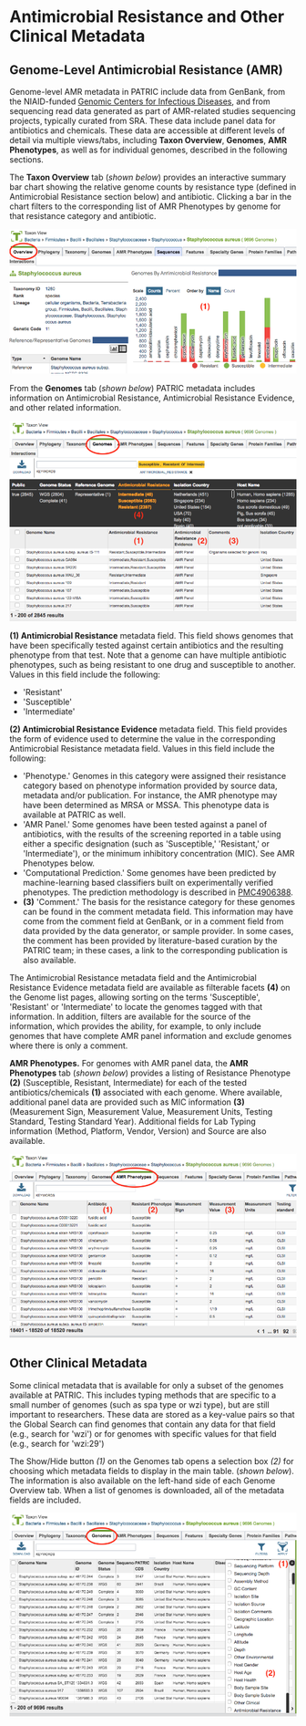 # Antimicrobial Resistance and Other Clinical Metadata


## Genome-Level Antimicrobial Resistance (AMR)

Genome-level AMR metadata in PATRIC include data from GenBank, from the NIAID-funded [Genomic Centers for Infectious Diseases](https://docs.patricbrc.org/website/data_collections/niaid_genome_sequencing.html), and from sequencing read data generated as part of AMR-related studies sequencing projects, typically curated from SRA. These data include panel data for antibiotics and chemicals. These data are accessible at different levels of detail via multiple views/tabs, including **Taxon Overview**, **Genomes**, **AMR Phenotypes**, as well as for individual genomes, described in the following sections.

The **Taxon Overview** tab (*shown below*) provides an interactive summary bar chart showing the relative genome counts by resistance type (defined in Antimicrobial Resistance section below) and antibiotic. Clicking a bar in the chart filters to the corresponding list of AMR Phenotypes by genome for that resistance category and antibiotic.  

![Taxon Overview Tab](./images/amr_metadata_taxon_overview_tab.png)

From the **Genomes** tab (*shown below*) PATRIC metadata includes information on Antimicrobial Resistance, Antimicrobial Resistance Evidence, and other related information.

![Taxon Genomes Tab](./images/amr_metadata_genomes_tab.png)

**(1) Antimicrobial Resistance** metadata field. This field shows genomes
that have been specifically tested against certain antibiotics and the
resulting phenotype from that test. Note that a genome can have multiple
antibiotic phenotypes, such as being resistant to one drug and
susceptible to another. Values in this field include the following:

- 'Resistant'
- 'Susceptible'
- 'Intermediate'

**(2) Antimicrobial Resistance Evidence** metadata field. This field provides the form of evidence used to determine the value in the corresponding Antimicrobial Resistance metadata field.  Values in this field include the following: 

-   'Phenotype.' Genomes in this category were assigned their resistance
    category based on phenotype information provided by source data, metadata and/or
    publication. For instance, the AMR phenotype may have been determined as MRSA or MSSA.
    This phenotype data is available at PATRIC as well.
-   'AMR Panel.' Some genomes have been tested against a panel of
    antibiotics, with the results of the screening reported in a table
    using either a specific designation (such as 'Susceptible,'
    'Resistant,' or 'Intermediate'), or the minimum inhibitory
    concentration (MIC). See AMR Phenotypes below.
-	'Computational Prediction.' Some genomes have been predicted by machine-learning 
	based classifiers built on experimentally verified phenotypes. The prediction methodology is described in [PMC4906388](https://www.ncbi.nlm.nih.gov/pmc/articles/PMC4906388/).
-   **(3)** 'Comment.' The basis for the resistance category for these genomes
    can be found in the comment metadata field. This information may
    have come from the comment field at GenBank, or in a comment field
    from data provided by the data generator, or sample
    provider. In some cases, the comment has been provided by
    literature-based curation by the PATRIC team; in these cases, a link
    to the corresponding publication is also available.

The Antimicrobial Resistance metadata field and the Antimicrobial
Resistance Evidence metadata field are available as filterable facets **(4)** on
the Genome list pages, allowing sorting on the terms 'Susceptible',
'Resistant' or 'Intermediate' to locate the genomes tagged with that
information. In addition, filters are available for the source of the
information, which provides the ability, for example, to only include
genomes that have complete AMR panel information and exclude genomes
where there is only a comment.

**AMR Phenotypes.** For genomes with AMR panel data, the **AMR Phenotypes** tab (*shown below*) provides a listing of Resistance Phenotype **(2)** (Susceptible, Resistant, Intermediate) for each of the tested antibiotics/chemicals **(1)** associated with each genome. Where available, additional panel data are provided such as MIC information **(3)** (Measurement Sign, Measurement Value, Measurement Units, Testing Standard, Testing Standard Year). Additional fields for Lab Typing information (Method, Platform, Vendor, Version) and Source are also available.

![Taxon AMR Phenotypes Tab](./images/amr_metadata_amr_phenotypes_tab.png)

## Other Clinical Metadata

Some clinical metadata that is available for only a subset of the
genomes available at PATRIC. This includes typing methods that are
specific to a small number of genomes (such as spa type or wzi type),
but are still important to researchers. These data are stored as a
key-value pairs so that the Global Search can find genomes that contain
any data for that field (e.g., search for 'wzi') or for genomes with
specific values for that field (e.g., search for 'wzi:29')

The Show/Hide button *(1)* on the Genomes tab opens a selection box *(2)* for choosing which metadata fields to display in the main table. (*shown below*). The information is also available on the left-hand side of each Genome Overview tab. When a list of genomes is downloaded, all of the metadata fields are included.

![Metadata Fields Show/Hide](./images/other_clinical_metadata_fields.png)

